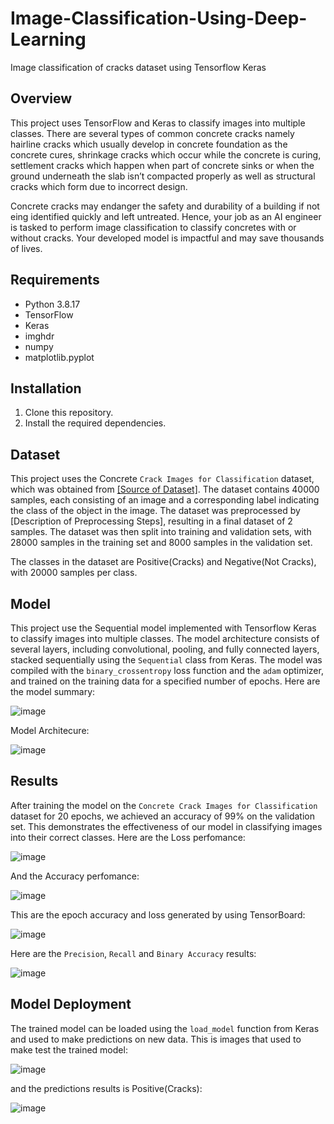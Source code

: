# Image-Classification-Using-Deep-Learning
Image classification of cracks dataset using Tensorflow Keras

## Overview
This project uses TensorFlow and Keras to classify images into multiple classes. 
There are several types of common concrete cracks namely hairline cracks which 
usually develop in concrete foundation as the concrete cures, shrinkage cracks which 
occur while the concrete is curing, settlement cracks which happen when part of 
concrete sinks or when the ground underneath the slab isn’t compacted properly as 
well as structural cracks which form due to incorrect design.

Concrete cracks may endanger the safety and durability of a building if not eing 
identified quickly and left untreated. Hence, your job as an AI engineer is tasked to 
perform image classification to classify concretes with or without cracks. Your 
developed model is impactful and may save thousands of lives.

## Requirements
- Python 3.8.17
- TensorFlow
- Keras
- imghdr
- numpy
- matplotlib.pyplot

## Installation
1. Clone this repository.
2. Install the required dependencies.

## Dataset
This project uses the Concrete `Crack Images for Classification` dataset, which was obtained from [[Source of Dataset]](https://data.mendeley.com/datasets/5y9wdsg2zt/2). The dataset contains 40000 samples, each consisting of an image and a corresponding label indicating the class of the object in the image. 
The dataset was preprocessed by [Description of Preprocessing Steps], resulting in a final dataset of 2 samples. The dataset was then split into training and validation sets, with 28000 samples in the training set and 8000 samples in the validation set.

The classes in the dataset are Positive(Cracks) and Negative(Not Cracks), with 20000 samples per class.

## Model
This project use the Sequential model implemented with Tensorflow Keras to classify images into multiple classes. 
The model architecture consists of several layers, including convolutional, pooling, and fully connected layers, stacked sequentially using the `Sequential` class from Keras.
The model was compiled with the `binary_crossentropy` loss function and the `adam` optimizer, and trained on the training data for a specified number of epochs. 
Here are the model summary: 

![image](https://github.com/amirsyhmi/Image-Classification-Using-Deep-Learning/assets/141207093/53778675-6887-4536-a354-4756edda3049)

Model Architecure:

![image](https://github.com/amirsyhmi/Image-Classification-Using-Deep-Learning/assets/141207093/252655c9-eed3-4f9a-a445-591adce3e5ad)

## Results
After training the model on the  `Concrete Crack Images for Classification` dataset for 20 epochs, we achieved an accuracy of 99% on the validation set. 
This demonstrates the effectiveness of our model in classifying images into their correct classes. Here are the Loss perfomance: 

![image](https://github.com/amirsyhmi/Image-Classification-Using-Deep-Learning/assets/141207093/baf0af52-56f6-4874-8d94-2b74a148b78e)

And the Accuracy perfomance:

![image](https://github.com/amirsyhmi/Image-Classification-Using-Deep-Learning/assets/141207093/9931162f-a197-42d5-bc99-434d513289c0)

This are the epoch accuracy and loss generated by using TensorBoard:

![image](https://github.com/amirsyhmi/Image-Classification-Using-Deep-Learning/assets/141207093/fc9efd1a-fdf2-4e1e-9e66-c61e90cebedb)


Here are the `Precision`, `Recall` and `Binary Accuracy` results:

![image](https://github.com/amirsyhmi/Image-Classification-Using-Deep-Learning/assets/141207093/45c1739c-c57b-440c-8d30-e196fed385dd)

## Model Deployment
The trained model can be loaded using the `load_model` function from Keras and used to make predictions on new data.
This is images that used to make test the trained model:

![image](https://github.com/amirsyhmi/Image-Classification-Using-Deep-Learning/assets/141207093/9ac93a01-c8e6-439e-9d67-ff436af01287)

and the predictions results is Positive(Cracks):

![image](https://github.com/amirsyhmi/Image-Classification-Using-Deep-Learning/assets/141207093/ba5b098e-2703-4cca-90e7-1cb3580c81cc)


